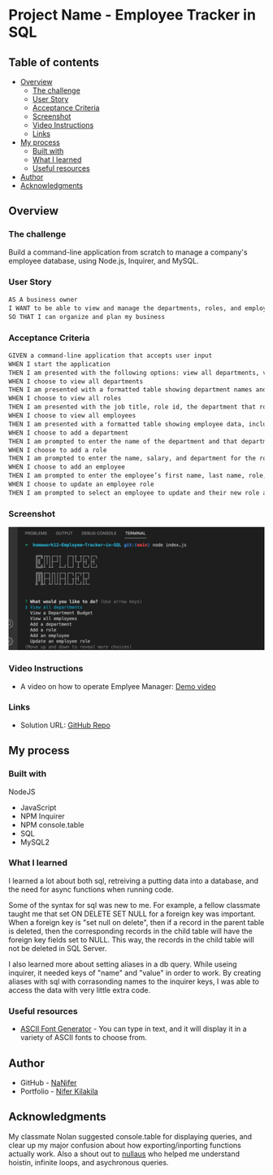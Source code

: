 # Project Name - Employee Tracker in SQL

## Table of contents

- [Overview](#overview)
  - [The challenge](#the-challenge)
  - [User Story](#user-story)
  - [Acceptance Criteria](#acceptance-criteria)
  - [Screenshot](#screenshot)
  - [Video Instructions](#video-instructions)
  - [Links](#links)
- [My process](#my-process)
  - [Built with](#built-with)
  - [What I learned](#what-i-learned)
  - [Useful resources](#useful-resources)
- [Author](#author)
- [Acknowledgments](#acknowledgments)


## Overview

### The challenge

Build a command-line application from scratch to manage a company's employee database, using Node.js, Inquirer, and MySQL.

### User Story

```md
AS A business owner
I WANT to be able to view and manage the departments, roles, and employees in my company
SO THAT I can organize and plan my business
```

### Acceptance Criteria

```md
GIVEN a command-line application that accepts user input
WHEN I start the application
THEN I am presented with the following options: view all departments, view all roles, view all employees, add a department, add a role, add an employee, and update an employee role
WHEN I choose to view all departments
THEN I am presented with a formatted table showing department names and department ids
WHEN I choose to view all roles
THEN I am presented with the job title, role id, the department that role belongs to, and the salary for that role
WHEN I choose to view all employees
THEN I am presented with a formatted table showing employee data, including employee ids, first names, last names, job titles, departments, salaries, and managers that the employees report to
WHEN I choose to add a department
THEN I am prompted to enter the name of the department and that department is added to the database
WHEN I choose to add a role
THEN I am prompted to enter the name, salary, and department for the role and that role is added to the database
WHEN I choose to add an employee
THEN I am prompted to enter the employee’s first name, last name, role, and manager, and that employee is added to the database
WHEN I choose to update an employee role
THEN I am prompted to select an employee to update and their new role and this information is updated in the database
```

### Screenshot

![](./images/Screen-Shot-Emply_mgr.png)

### Video Instructions

- A video on how to operate Emplyee Manager: [Demo video](https://drive.google.com/file/d/12TdjP69-rLLF5MRDFxwKs2l6HZJhF7mh/view)


### Links

- Solution URL: [GitHub Repo](https://github.com/NaNifer/Employee-Tracker-in-SQL)

## My process

### Built with

NodeJS
- JavaScript
- NPM Inquirer
- NPM console.table
- SQL​
- MySQL2

### What I learned

I learned a lot about both sql, retreiving a putting data into a database, and the need for async functions when running code.

Some of the syntax for sql was new to me. For example, a fellow classmate taught me that set ON DELETE SET NULL for a foreign key was important. When a foreign key is "set null on delete", then if a record in the parent table is deleted, then the corresponding records in the child table will have the foreign key fields set to NULL. This way, the records in the child table will not be deleted in SQL Server.

I also learned more about setting aliases in a db query. While useing inquirer, it needed keys of "name" and "value" in order to work. By creating aliases with sql with corrasonding names to the inquirer keys, I was able to access the data with very little extra code.

### Useful resources

- [ASCII Font Generator](https://patorjk.com/software/taag/#p=display&f=Graffiti&t=Type%20Something%20) - You can type in text, and it will display it in a variety of ASCII fonts to choose from.


## Author

- GitHub - [NaNifer](https://github.com/NaNifer)
- Portfolio - [Nifer Kilakila](https://nanifer.github.io/Nifer-Kilakila-Portfolio-h2/)

## Acknowledgments

My classmate Nolan suggested console.table for displaying queries, and clear up my major confusion about how exporting/inporting functions actually work. Also a shout out to [nullaus](https://github.com/nullaus) who helped me understand hoistin, infinite loops,  and asychronous queries.
